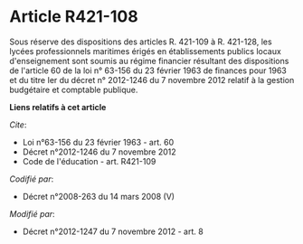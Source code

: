 # Article R421-108

Sous réserve des dispositions des articles R. 421-109 à R. 421-128, les lycées professionnels maritimes érigés en
établissements publics locaux d'enseignement sont soumis au régime financier résultant des dispositions de l'article 60 de la
loi n° 63-156 du 23 février 1963 de finances pour 1963 et du titre Ier du décret n° 2012-1246 du 7 novembre 2012 relatif à la
gestion budgétaire et comptable publique.

**Liens relatifs à cet article**

_Cite_:

  - Loi n°63-156 du 23 février 1963 - art. 60
  - Décret n°2012-1246 du 7 novembre 2012
  - Code de l'éducation - art. R421-109

_Codifié par_:

  - Décret n°2008-263 du 14 mars 2008 (V)

_Modifié par_:

  - Décret n°2012-1247 du 7 novembre 2012 - art. 8
